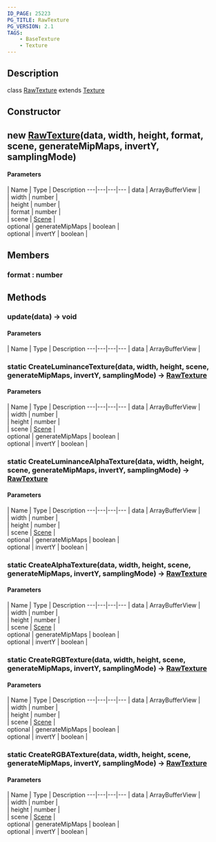 ```yaml
---
ID_PAGE: 25223
PG_TITLE: RawTexture
PG_VERSION: 2.1
TAGS:
    - BaseTexture
    - Texture
---
```

## Description

class [RawTexture](/classes/2.4/RawTexture) extends [Texture](/classes/2.4/Texture)



## Constructor

## new [RawTexture](/classes/2.4/RawTexture)(data, width, height, format, scene, generateMipMaps, invertY, samplingMode)



#### Parameters
 | Name | Type | Description
---|---|---|---
 | data | ArrayBufferView |    
 | width | number |    
 | height | number |    
 | format | number |    
 | scene | [Scene](/classes/2.4/Scene) |    
optional | generateMipMaps | boolean |    
optional | invertY | boolean |    
## Members

### format : number



## Methods

### update(data) &rarr; void



#### Parameters
 | Name | Type | Description
---|---|---|---
 | data | ArrayBufferView |    

### static CreateLuminanceTexture(data, width, height, scene, generateMipMaps, invertY, samplingMode) &rarr; [RawTexture](/classes/2.4/RawTexture)



#### Parameters
 | Name | Type | Description
---|---|---|---
 | data | ArrayBufferView |    
 | width | number |    
 | height | number |    
 | scene | [Scene](/classes/2.4/Scene) |    
optional | generateMipMaps | boolean |    
optional | invertY | boolean |    
### static CreateLuminanceAlphaTexture(data, width, height, scene, generateMipMaps, invertY, samplingMode) &rarr; [RawTexture](/classes/2.4/RawTexture)



#### Parameters
 | Name | Type | Description
---|---|---|---
 | data | ArrayBufferView |    
 | width | number |    
 | height | number |    
 | scene | [Scene](/classes/2.4/Scene) |    
optional | generateMipMaps | boolean |    
optional | invertY | boolean |    
### static CreateAlphaTexture(data, width, height, scene, generateMipMaps, invertY, samplingMode) &rarr; [RawTexture](/classes/2.4/RawTexture)



#### Parameters
 | Name | Type | Description
---|---|---|---
 | data | ArrayBufferView |    
 | width | number |    
 | height | number |    
 | scene | [Scene](/classes/2.4/Scene) |    
optional | generateMipMaps | boolean |    
optional | invertY | boolean |    
### static CreateRGBTexture(data, width, height, scene, generateMipMaps, invertY, samplingMode) &rarr; [RawTexture](/classes/2.4/RawTexture)



#### Parameters
 | Name | Type | Description
---|---|---|---
 | data | ArrayBufferView |    
 | width | number |    
 | height | number |    
 | scene | [Scene](/classes/2.4/Scene) |    
optional | generateMipMaps | boolean |    
optional | invertY | boolean |    
### static CreateRGBATexture(data, width, height, scene, generateMipMaps, invertY, samplingMode) &rarr; [RawTexture](/classes/2.4/RawTexture)



#### Parameters
 | Name | Type | Description
---|---|---|---
 | data | ArrayBufferView |    
 | width | number |    
 | height | number |    
 | scene | [Scene](/classes/2.4/Scene) |    
optional | generateMipMaps | boolean |    
optional | invertY | boolean |    
